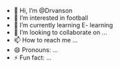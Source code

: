 - 👋 Hi, I’m @Drvanson
- 👀 I’m interested in football
- 🌱 I’m currently learning E- learning
- 💞️ I’m looking to collaborate on ...
- 📫 How to reach me ...
- 😄 Pronouns: ...
- ⚡ Fun fact: ...

<!---
Drvanson/Drvanson is a ✨ special ✨ repository because its `README.md` (this file) appears on your GitHub profile.
You can click the Preview link to take a look at your changes.
--->
